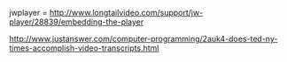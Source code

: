 jwplayer = http://www.longtailvideo.com/support/jw-player/28839/embedding-the-player

http://www.justanswer.com/computer-programming/2auk4-does-ted-ny-times-accomplish-video-transcripts.html